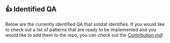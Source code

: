 &nbsp;
## 👍 Identified QA
Below are the currently identified QA that solstat identifies. If you would like to check out a list of patterns that are ready to be implemented and you would like to add them to the repo, you can check out the [Contribution.md](https://github.com/0xKitsune/solstat/blob/main/docs/Contributing.md#potential-optimizations-vulnerability-and-qa-additions)!

<!-- | Quality Assurance         | Description                                             |
| ------------------------- | ------------------------------------------------------- | -->